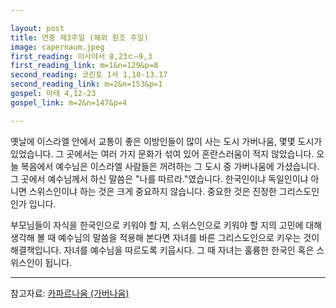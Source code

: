 ```yaml
---

layout: post
title: 연중 제3주일 (해외 원조 주일)
image: capernaum.jpeg
first_reading: 이사야서 8,23ㄷ―9,3
first_reading_link: m=1&n=129&p=8
second_reading: 코린토 1서 1,10-13.17
second_reading_link: m=2&n=153&p=1
gospel: 마태 4,12-23
gospel_link: m=2&n=147&p=4

---
```


옛날에 이스라엘 안에서 교통이 좋은 이방인들이 많이 사는 도시 가버나움, 몇몇 도시가 있었습니다. 그 곳에서는 여러 가지 문화가 섞여 있어 혼란스러움이 적지 않았습니다. 오늘 복음에서 예수님은 이스라엘 사람들은 꺼려하는 그 도시 중 가버나움에 가셨습니다.
그 곳에서 예수님께서 하신 말씀은 "나를 따르라."였습니다.
한국인이냐 독일인이냐 아니면 스위스인이냐 하는 것은 크게 중요하지 않습니다. 중요한 것은 진정한 그리스도인인가 입니다.

부모님들이 자식을 한국인으로 키워야 할 지, 스위스인으로 키워야 할 지의 고민에 대해 생각해 볼 때 예수님의 말씀을 적용해 본다면 자녀를 바른 그리스도인으로 키우는 것이 해결책입니다. 자녀를 예수님을 따르도록 키웁시다. 그 때 자녀는 훌륭한 한국인 혹은 스위스인이 됩니다.

<hr>

참고자료: <a href="https://maria.catholic.or.kr/bible/bbs/bbs_view.asp?id=150706&SORT=R&ref=3835&menu=4797">카파르나움 (가버나움)</a>
